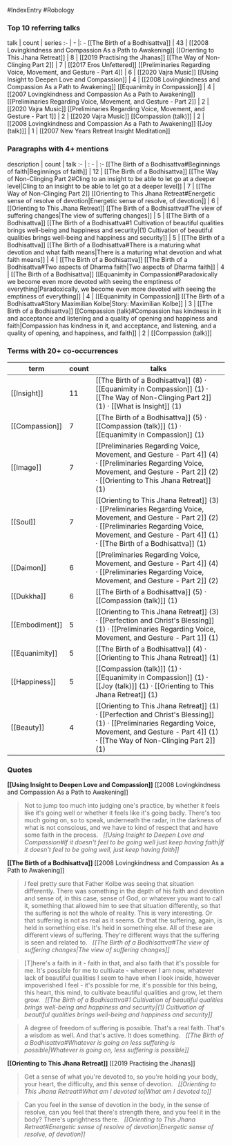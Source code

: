 #IndexEntry #Robology

### Top 10 referring talks
talk | count | series
:- | - |: -
[[The Birth of a Bodhisattva]] | 43 | [[2008 Lovingkindness and Compassion As a Path to Awakening]]
[[Orienting to This Jhana Retreat]] | 8 | [[2019 Practising the Jhanas]]
[[The Way of Non-Clinging Part 2]] | 7 | [[2017 Eros Unfettered]]
[[Preliminaries Regarding Voice, Movement, and Gesture - Part 4]] | 6 | [[2020 Vajra Music]]
[[Using Insight to Deepen Love and Compassion]] | 4 | [[2008 Lovingkindness and Compassion As a Path to Awakening]]
[[Equanimity in Compassion]] | 4 | [[2007 Lovingkindness and Compassion As a Path to Awakening]]
[[Preliminaries Regarding Voice, Movement, and Gesture - Part 2]] | 2 | [[2020 Vajra Music]]
[[Preliminaries Regarding Voice, Movement, and Gesture - Part 1]] | 2 | [[2020 Vajra Music]]
[[Compassion (talk)]] | 2 | [[2008 Lovingkindness and Compassion As a Path to Awakening]]
[[Joy (talk)]] | 1 | [[2007 New Years Retreat Insight Meditation]]

### Paragraphs with 4+ mentions
description | count | talk
:- | : - | :-
[[The Birth of a Bodhisattva#Beginnings of faith\|Beginnings of faith]] | 12 | [[The Birth of a Bodhisattva]]
[[The Way of Non-Clinging Part 2#Cling to an insight to be able to let go at a deeper level\|Cling to an insight to be able to let go at a deeper level]] | 7 | [[The Way of Non-Clinging Part 2]]
[[Orienting to This Jhana Retreat#Energetic sense of resolve of devotion\|Energetic sense of resolve, of devotion]] | 6 | [[Orienting to This Jhana Retreat]]
[[The Birth of a Bodhisattva#The view of suffering changes\|The view of suffering changes]] | 5 | [[The Birth of a Bodhisattva]]
[[The Birth of a Bodhisattva#1 Cultivation of beautiful qualities brings well-being and happiness and security\|(1) Cultivation of beautiful qualities brings well-being and happiness and security]] | 5 | [[The Birth of a Bodhisattva]]
[[The Birth of a Bodhisattva#There is a maturing what devotion and what faith means\|There is a maturing what devotion and what faith means]] | 4 | [[The Birth of a Bodhisattva]]
[[The Birth of a Bodhisattva#Two aspects of Dharma faith\|Two aspects of Dharma faith]] | 4 | [[The Birth of a Bodhisattva]]
[[Equanimity in Compassion#Paradoxically we become even more devoted with seeing the emptiness of everything\|Paradoxically, we become even more devoted with seeing the emptiness of everything]] | 4 | [[Equanimity in Compassion]]
[[The Birth of a Bodhisattva#Story Maximilian Kolbe\|Story: Maximilian Kolbe]] | 3 | [[The Birth of a Bodhisattva]]
[[Compassion (talk)#Compassion has kindness in it and acceptance and listening and a quality of opening and happiness and faith\|Compassion has kindness in it, and acceptance, and listening, and a quality of opening, and happiness, and faith]] | 2 | [[Compassion (talk)]]

### Terms with 20+ co-occurrences
term | count | talks
-|-|-
[[Insight]] | 11 | <span class="counts">[[The Birth of a Bodhisattva]] (8) · [[Equanimity in Compassion]] (1) · [[The Way of Non-Clinging Part 2]] (1) · [[What is Insight]] (1)</span> 
[[Compassion]] | 7 | <span class="counts">[[The Birth of a Bodhisattva]] (5) · [[Compassion (talk)]] (1) · [[Equanimity in Compassion]] (1)</span> 
[[Image]] | 7 | <span class="counts">[[Preliminaries Regarding Voice, Movement, and Gesture - Part 4]] (4) · [[Preliminaries Regarding Voice, Movement, and Gesture - Part 2]] (2) · [[Orienting to This Jhana Retreat]] (1)</span> 
[[Soul]] | 7 | <span class="counts">[[Orienting to This Jhana Retreat]] (3) · [[Preliminaries Regarding Voice, Movement, and Gesture - Part 2]] (2) · [[Preliminaries Regarding Voice, Movement, and Gesture - Part 4]] (1) · [[The Birth of a Bodhisattva]] (1)</span> 
[[Daimon]] | 6 | <span class="counts">[[Preliminaries Regarding Voice, Movement, and Gesture - Part 4]] (4) · [[Preliminaries Regarding Voice, Movement, and Gesture - Part 2]] (2)</span> 
[[Dukkha]] | 6 | <span class="counts">[[The Birth of a Bodhisattva]] (5) · [[Compassion (talk)]] (1)</span> 
[[Embodiment]] | 5 | <span class="counts">[[Orienting to This Jhana Retreat]] (3) · [[Perfection and Christ's Blessing]] (1) · [[Preliminaries Regarding Voice, Movement, and Gesture - Part 1]] (1)</span> 
[[Equanimity]] | 5 | <span class="counts">[[The Birth of a Bodhisattva]] (4) · [[Orienting to This Jhana Retreat]] (1)</span> 
[[Happiness]] | 5 | <span class="counts">[[Compassion (talk)]] (1) · [[Equanimity in Compassion]] (1) · [[Joy (talk)]] (1) · [[Orienting to This Jhana Retreat]] (1)</span> 
[[Beauty]] | 4 | <span class="counts">[[Orienting to This Jhana Retreat]] (1) · [[Perfection and Christ's Blessing]] (1) · [[Preliminaries Regarding Voice, Movement, and Gesture - Part 4]] (1) · [[The Way of Non-Clinging Part 2]] (1)</span> 

### Quotes
**[[Using Insight to Deepen Love and Compassion]]**
<span class="counts">[[2008 Lovingkindness and Compassion As a Path to Awakening]]</span>
> Not to jump too much into judging one's practice, by whether it feels like it's going well or whether it feels like it's going badly. There's too much going on, so to speak, underneath the radar, in the darkness of what is not conscious, and we have to kind of respect that and have some faith in the process. &nbsp;&nbsp;<span class="counts">_[[Using Insight to Deepen Love and Compassion#If it doesn't feel to be going well just keep having faith|If it doesn't feel to be going well, just keep having faith]]_</span>

**[[The Birth of a Bodhisattva]]**
<span class="counts">[[2008 Lovingkindness and Compassion As a Path to Awakening]]</span>
> _I_ feel pretty sure that Father Kolbe was seeing that situation differently. There was something in the depth of his faith and devotion and sense of, in this case, sense of God, or whatever you want to call it, something that allowed him to see that situation differently, so that the suffering is not the whole of reality. This is very interesting. Or that suffering is not as real as it seems. Or that the suffering, again, is held in something else. It's held in something else. All of these are different views of suffering. They're different ways that the suffering is seen and related to. &nbsp;&nbsp;<span class="counts">_[[The Birth of a Bodhisattva#The view of suffering changes|The view of suffering changes]]_</span>

> [T]here's a faith in it - faith in that, and also faith that it's possible for me. It's possible for me to cultivate - wherever I am now, whatever lack of beautiful qualities I seem to have when I look inside, however impoverished I feel - it's possible for me, it's possible for this being, this heart, this mind, to cultivate beautiful qualities and grow, let them grow. &nbsp;&nbsp;<span class="counts">_[[The Birth of a Bodhisattva#1 Cultivation of beautiful qualities brings well-being and happiness and security|(1) Cultivation of beautiful qualities brings well-being and happiness and security]]_</span>

> A degree of freedom of suffering is possible. That's a real faith. That's a wisdom as well. And that's active. It does something. &nbsp;&nbsp;<span class="counts">_[[The Birth of a Bodhisattva#Whatever is going on less suffering is possible|Whatever is going on, less suffering is possible]]_</span>

**[[Orienting to This Jhana Retreat]]**
<span class="counts">[[2019 Practising the Jhanas]]</span>
> Get a sense of what you're devoted to, so you're holding your body, your heart, the difficulty, and this sense of devotion. &nbsp;&nbsp;<span class="counts">_[[Orienting to This Jhana Retreat#What am I devoted to|What am I devoted to]]_</span>

> Can you feel in the sense of devotion in the body, in the sense of resolve, can you feel that there's strength there, and you feel it in the body? There's uprightness there. &nbsp;&nbsp;<span class="counts">_[[Orienting to This Jhana Retreat#Energetic sense of resolve of devotion|Energetic sense of resolve, of devotion]]_</span>


